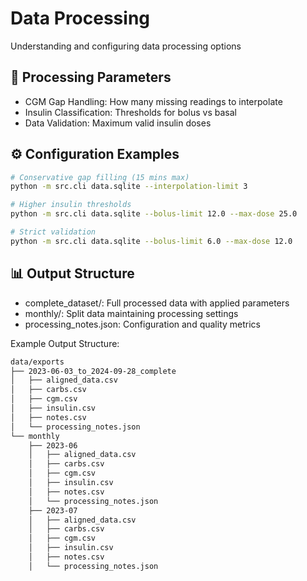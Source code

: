 <div class="hero">
  <h1>Data Processing</h1>
  <p>Understanding and configuring data processing options</p>
</div>

## 🔄 Processing Parameters

<div class="feature-card">
<ul>
    <li>CGM Gap Handling: How many missing readings to interpolate</li>
    <li>Insulin Classification: Thresholds for bolus vs basal</li>
    <li>Data Validation: Maximum valid insulin doses</li>
</ul>
</div>

## ⚙️ Configuration Examples

<div class="feature-card">

```bash
# Conservative gap filling (15 mins max)
python -m src.cli data.sqlite --interpolation-limit 3

# Higher insulin thresholds
python -m src.cli data.sqlite --bolus-limit 12.0 --max-dose 25.0

# Strict validation
python -m src.cli data.sqlite --bolus-limit 6.0 --max-dose 12.0
```

</div>

## 📊 Output Structure

<div class="feature-card">
<ul>
    <li>complete_dataset/: Full processed data with applied parameters</li>
    <li>monthly/: Split data maintaining processing settings</li>
    <li>processing_notes.json: Configuration and quality metrics</li>
</ul>
Example Output Structure:

```bash
data/exports
├── 2023-06-03_to_2024-09-28_complete
│   ├── aligned_data.csv
│   ├── carbs.csv
│   ├── cgm.csv
│   ├── insulin.csv
│   ├── notes.csv
│   └── processing_notes.json
└── monthly
    ├── 2023-06
    │   ├── aligned_data.csv
    │   ├── carbs.csv
    │   ├── cgm.csv
    │   ├── insulin.csv
    │   ├── notes.csv
    │   └── processing_notes.json
    ├── 2023-07
    │   ├── aligned_data.csv
    │   ├── carbs.csv
    │   ├── cgm.csv
    │   ├── insulin.csv
    │   ├── notes.csv
    │   └── processing_notes.json
```
</div>
